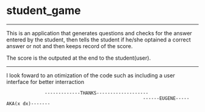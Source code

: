 student_game
============
------------------------------------------------------------------------------------
This is an application that generates questions and checks for the answer entered by
the student, then tells the student if he/she optained a correct answer or not and 
then keeps record of the score.

The score is the outputed at the end to the student(user).

-----------------------------------------------------------------------------------

I look foward to an otimization of the code such as including a user interface for better 
interraction 

                  -------------THANKS-------------------
                                                      ------EUGENE-----AKA(x dx)-------
